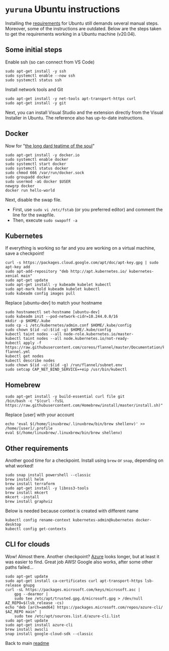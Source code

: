 # `yuruna` Ubuntu instructions

Installing the [requirements](./requirements.md) for Ubuntu still demands several manual steps. Moreover, some of the instructions are outdated. Below are the steps taken to get the requirements working in a Ubuntu machine (v20.04).

## Some initial steps

Enable ssh (so can connect from VS Code)

```shell
sudo apt-get install -y ssh
sudo systemctl enable --now ssh
sudo systemctl status ssh
```

Install network tools and Git

```shell
sudo apt-get install -y net-tools apt-transport-https curl
sudo apt-get install -y git
```

Next, you can install Visual Studio and the extension directly from the Visual Installer in Ubuntu. The reference also has up-to-date instructions.

## Docker

Now for "[the long dard teatime of the soul](https://en.wikipedia.org/wiki/The_Long_Dark_Tea-Time_of_the_Soul)"

```shell
sudo apt-get install -y docker.io
sudo systemctl enable docker
sudo systemctl start docker
sudo systemctl status docker
sudo chmod 666 /var/run/docker.sock
sudo groupadd docker
sudo usermod -aG docker $USER
newgrp docker
docker run hello-world
```

Next, disable the swap file.

- First, use `sudo vi /etc/fstab` (or you preferred editor) and comment the line for the swapfile.
- Then, execute `sudo swapoff -a`

## Kubernetes

If everything is working so far and you are working on a virtual machine, save a checkpoint!

```shell
curl -s https://packages.cloud.google.com/apt/doc/apt-key.gpg | sudo apt-key add
sudo apt-add-repository "deb http://apt.kubernetes.io/ kubernetes-xenial main"
sudo apt-get update
sudo apt-get install -y kubeadm kubelet kubectl
sudo apt-mark hold kubeadm kubelet kubectl
sudo kubeadm config images pull
```

Replace [ubuntu-dev] to match your hostname

```shell
sudo hostnamectl set-hostname [ubuntu-dev]
sudo kubeadm init --pod-network-cidr=10.244.0.0/16
mkdir -p $HOME/.kube
sudo cp -i /etc/kubernetes/admin.conf $HOME/.kube/config
sudo chown $(id -u):$(id -g) $HOME/.kube/config
kubectl taint nodes --all node-role.kubernetes.io/master-
kubectl taint nodes --all node.kubernetes.io/not-ready-
kubectl apply -f https://raw.githubusercontent.com/coreos/flannel/master/Documentation/kube-flannel.yml
kubectl get nodes
kubectl describe nodes
sudo chown $(id -u):$(id -g) /run/flannel/subnet.env
sudo setcap CAP_NET_BIND_SERVICE=+eip /usr/bin/kubectl
```

## Homebrew

```shell
sudo apt-get install -y build-essential curl file git
/bin/bash -c "$(curl -fsSL https://raw.githubusercontent.com/Homebrew/install/master/install.sh)"
```

Replace [user] with your account

```shell
echo 'eval $(/home/linuxbrew/.linuxbrew/bin/brew shellenv)' >> /home/[user]/.profile
eval $(/home/linuxbrew/.linuxbrew/bin/brew shellenv)
```

## Other requirements

Another good time for a checkpoint. Install using `brew` or `snap`, depending on what worked!

```shell
sudo snap install powershell --classic
brew install helm
brew install terraform
sudo apt-get install -y libnss3-tools
brew install mkcert
mkcert -install
brew install graphviz
```

Below is needed because context is created with different name

```shell
kubectl config rename-context kubernetes-admin@kubernetes docker-desktop
kubectl config get-contexts
```

## CLI for clouds

Wow! Almost there. Another checkpoint? [Azure](https://docs.microsoft.com/en-us/cli/azure/install-azure-cli-linux?pivots=apt) looks longer, but at least it was easier to find. Great job AWS! Google also works, after some other paths failed...

```shell
sudo apt-get update
sudo apt-get install ca-certificates curl apt-transport-https lsb-release gnupg
curl -sL https://packages.microsoft.com/keys/microsoft.asc |
    gpg --dearmor |
    sudo tee /etc/apt/trusted.gpg.d/microsoft.gpg > /dev/null
AZ_REPO=$(lsb_release -cs)
echo "deb [arch=amd64] https://packages.microsoft.com/repos/azure-cli/ $AZ_REPO main" |
    sudo tee /etc/apt/sources.list.d/azure-cli.list
sudo apt-get update
sudo apt-get install azure-cli
brew install awscli
snap install google-cloud-sdk --classic
```

Back to main [readme](../README.md)
